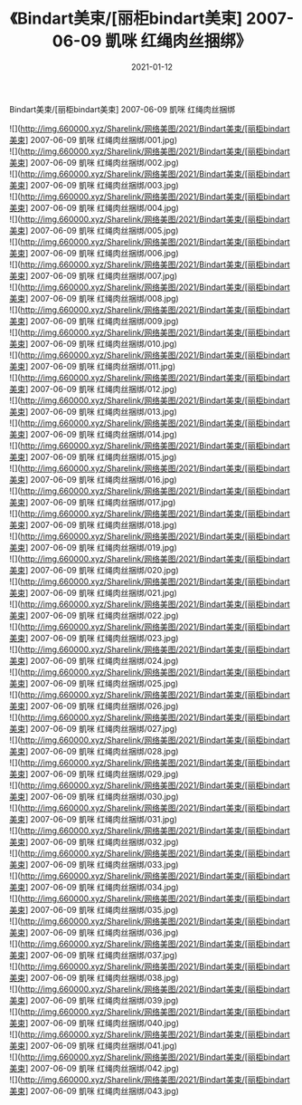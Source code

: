﻿---
layout: post
title:  《Bindart美束/[丽柜bindart美束] 2007-06-09 凱咪 红绳肉丝捆绑》
date:   2021-01-12
img: http://img.660000.xyz/Sharelink/网络美图/2021/Bindart美束/[丽柜bindart美束] 2007-06-09 凱咪 红绳肉丝捆绑/000.jpg
categories: [美女, 清纯, 唯美]
---

Bindart美束/[丽柜bindart美束] 2007-06-09 凱咪 红绳肉丝捆绑

 ![](http://img.660000.xyz/Sharelink/网络美图/2021/Bindart美束/[丽柜bindart美束] 2007-06-09 凱咪 红绳肉丝捆绑/001.jpg) <br>![](http://img.660000.xyz/Sharelink/网络美图/2021/Bindart美束/[丽柜bindart美束] 2007-06-09 凱咪 红绳肉丝捆绑/002.jpg) <br>![](http://img.660000.xyz/Sharelink/网络美图/2021/Bindart美束/[丽柜bindart美束] 2007-06-09 凱咪 红绳肉丝捆绑/003.jpg) <br>![](http://img.660000.xyz/Sharelink/网络美图/2021/Bindart美束/[丽柜bindart美束] 2007-06-09 凱咪 红绳肉丝捆绑/004.jpg) <br>![](http://img.660000.xyz/Sharelink/网络美图/2021/Bindart美束/[丽柜bindart美束] 2007-06-09 凱咪 红绳肉丝捆绑/005.jpg) <br>![](http://img.660000.xyz/Sharelink/网络美图/2021/Bindart美束/[丽柜bindart美束] 2007-06-09 凱咪 红绳肉丝捆绑/006.jpg) <br>![](http://img.660000.xyz/Sharelink/网络美图/2021/Bindart美束/[丽柜bindart美束] 2007-06-09 凱咪 红绳肉丝捆绑/007.jpg) <br>![](http://img.660000.xyz/Sharelink/网络美图/2021/Bindart美束/[丽柜bindart美束] 2007-06-09 凱咪 红绳肉丝捆绑/008.jpg) <br>![](http://img.660000.xyz/Sharelink/网络美图/2021/Bindart美束/[丽柜bindart美束] 2007-06-09 凱咪 红绳肉丝捆绑/009.jpg) <br>![](http://img.660000.xyz/Sharelink/网络美图/2021/Bindart美束/[丽柜bindart美束] 2007-06-09 凱咪 红绳肉丝捆绑/010.jpg) <br>![](http://img.660000.xyz/Sharelink/网络美图/2021/Bindart美束/[丽柜bindart美束] 2007-06-09 凱咪 红绳肉丝捆绑/011.jpg) <br>![](http://img.660000.xyz/Sharelink/网络美图/2021/Bindart美束/[丽柜bindart美束] 2007-06-09 凱咪 红绳肉丝捆绑/012.jpg) <br>![](http://img.660000.xyz/Sharelink/网络美图/2021/Bindart美束/[丽柜bindart美束] 2007-06-09 凱咪 红绳肉丝捆绑/013.jpg) <br>![](http://img.660000.xyz/Sharelink/网络美图/2021/Bindart美束/[丽柜bindart美束] 2007-06-09 凱咪 红绳肉丝捆绑/014.jpg) <br>![](http://img.660000.xyz/Sharelink/网络美图/2021/Bindart美束/[丽柜bindart美束] 2007-06-09 凱咪 红绳肉丝捆绑/015.jpg) <br>![](http://img.660000.xyz/Sharelink/网络美图/2021/Bindart美束/[丽柜bindart美束] 2007-06-09 凱咪 红绳肉丝捆绑/016.jpg) <br>![](http://img.660000.xyz/Sharelink/网络美图/2021/Bindart美束/[丽柜bindart美束] 2007-06-09 凱咪 红绳肉丝捆绑/017.jpg) <br>![](http://img.660000.xyz/Sharelink/网络美图/2021/Bindart美束/[丽柜bindart美束] 2007-06-09 凱咪 红绳肉丝捆绑/018.jpg) <br>![](http://img.660000.xyz/Sharelink/网络美图/2021/Bindart美束/[丽柜bindart美束] 2007-06-09 凱咪 红绳肉丝捆绑/019.jpg) <br>![](http://img.660000.xyz/Sharelink/网络美图/2021/Bindart美束/[丽柜bindart美束] 2007-06-09 凱咪 红绳肉丝捆绑/020.jpg) <br>![](http://img.660000.xyz/Sharelink/网络美图/2021/Bindart美束/[丽柜bindart美束] 2007-06-09 凱咪 红绳肉丝捆绑/021.jpg) <br>![](http://img.660000.xyz/Sharelink/网络美图/2021/Bindart美束/[丽柜bindart美束] 2007-06-09 凱咪 红绳肉丝捆绑/022.jpg) <br>![](http://img.660000.xyz/Sharelink/网络美图/2021/Bindart美束/[丽柜bindart美束] 2007-06-09 凱咪 红绳肉丝捆绑/023.jpg) <br>![](http://img.660000.xyz/Sharelink/网络美图/2021/Bindart美束/[丽柜bindart美束] 2007-06-09 凱咪 红绳肉丝捆绑/024.jpg) <br>![](http://img.660000.xyz/Sharelink/网络美图/2021/Bindart美束/[丽柜bindart美束] 2007-06-09 凱咪 红绳肉丝捆绑/025.jpg) <br>![](http://img.660000.xyz/Sharelink/网络美图/2021/Bindart美束/[丽柜bindart美束] 2007-06-09 凱咪 红绳肉丝捆绑/026.jpg) <br>![](http://img.660000.xyz/Sharelink/网络美图/2021/Bindart美束/[丽柜bindart美束] 2007-06-09 凱咪 红绳肉丝捆绑/027.jpg) <br>![](http://img.660000.xyz/Sharelink/网络美图/2021/Bindart美束/[丽柜bindart美束] 2007-06-09 凱咪 红绳肉丝捆绑/028.jpg) <br>![](http://img.660000.xyz/Sharelink/网络美图/2021/Bindart美束/[丽柜bindart美束] 2007-06-09 凱咪 红绳肉丝捆绑/029.jpg) <br>![](http://img.660000.xyz/Sharelink/网络美图/2021/Bindart美束/[丽柜bindart美束] 2007-06-09 凱咪 红绳肉丝捆绑/030.jpg) <br>![](http://img.660000.xyz/Sharelink/网络美图/2021/Bindart美束/[丽柜bindart美束] 2007-06-09 凱咪 红绳肉丝捆绑/031.jpg) <br>![](http://img.660000.xyz/Sharelink/网络美图/2021/Bindart美束/[丽柜bindart美束] 2007-06-09 凱咪 红绳肉丝捆绑/032.jpg) <br>![](http://img.660000.xyz/Sharelink/网络美图/2021/Bindart美束/[丽柜bindart美束] 2007-06-09 凱咪 红绳肉丝捆绑/033.jpg) <br>![](http://img.660000.xyz/Sharelink/网络美图/2021/Bindart美束/[丽柜bindart美束] 2007-06-09 凱咪 红绳肉丝捆绑/034.jpg) <br>![](http://img.660000.xyz/Sharelink/网络美图/2021/Bindart美束/[丽柜bindart美束] 2007-06-09 凱咪 红绳肉丝捆绑/035.jpg) <br>![](http://img.660000.xyz/Sharelink/网络美图/2021/Bindart美束/[丽柜bindart美束] 2007-06-09 凱咪 红绳肉丝捆绑/036.jpg) <br>![](http://img.660000.xyz/Sharelink/网络美图/2021/Bindart美束/[丽柜bindart美束] 2007-06-09 凱咪 红绳肉丝捆绑/037.jpg) <br>![](http://img.660000.xyz/Sharelink/网络美图/2021/Bindart美束/[丽柜bindart美束] 2007-06-09 凱咪 红绳肉丝捆绑/038.jpg) <br>![](http://img.660000.xyz/Sharelink/网络美图/2021/Bindart美束/[丽柜bindart美束] 2007-06-09 凱咪 红绳肉丝捆绑/039.jpg) <br>![](http://img.660000.xyz/Sharelink/网络美图/2021/Bindart美束/[丽柜bindart美束] 2007-06-09 凱咪 红绳肉丝捆绑/040.jpg) <br>![](http://img.660000.xyz/Sharelink/网络美图/2021/Bindart美束/[丽柜bindart美束] 2007-06-09 凱咪 红绳肉丝捆绑/041.jpg) <br>![](http://img.660000.xyz/Sharelink/网络美图/2021/Bindart美束/[丽柜bindart美束] 2007-06-09 凱咪 红绳肉丝捆绑/042.jpg) <br>![](http://img.660000.xyz/Sharelink/网络美图/2021/Bindart美束/[丽柜bindart美束] 2007-06-09 凱咪 红绳肉丝捆绑/043.jpg) <br>